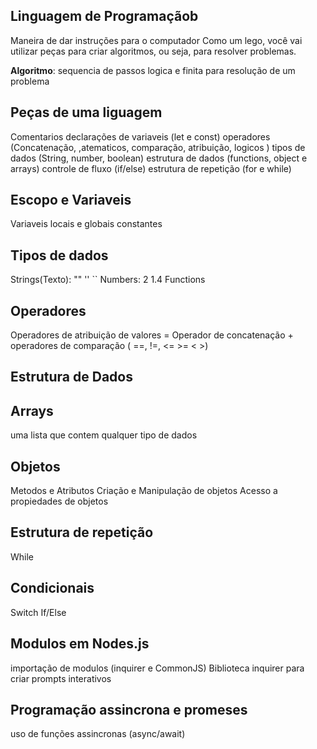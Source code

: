 ## Linguagem de Programaçãob 

Maneira de dar instruções para o computador
Como um lego, você vai utilizar peças para criar algoritmos, ou seja, para resolver problemas.

**Algoritmo**: sequencia de passos logica e finita para resolução de um problema

## Peças de uma liguagem 

Comentarios
declarações de variaveis (let e const)
operadores (Concatenação, ,atematicos, comparação, atribuição, logicos ) 
tipos de dados (String, number, boolean)
estrutura de dados (functions, object e arrays)
controle de fluxo (if/else)
estrutura de repetição (for e while)

## Escopo e Variaveis

Variaveis locais e globais
constantes

## Tipos de dados
 Strings(Texto): "" '' ``
 Numbers: 2 1.4
 Functions

## Operadores

Operadores de atribuição de valores =
Operador de concatenação +
operadores de comparação ( ==, !=, <= >= < >)

## Estrutura de Dados

## Arrays

uma lista que contem qualquer tipo de dados

## Objetos

Metodos e Atributos
Criação e Manipulação de objetos
Acesso a propiedades de objetos

## Estrutura de repetição

While

## Condicionais

Switch
If/Else

## Modulos em Nodes.js

importação de modulos (inquirer e CommonJS)
Biblioteca inquirer para criar prompts interativos

## Programação assincrona e promeses

uso de funções assincronas (async/await)